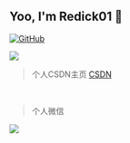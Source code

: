 
## Yoo, I'm Redick01 👋

[![GitHub](https://img.shields.io/badge/dynamic/json?logo=github&label=GitHub&labelColor=495867&color=495867&query=%24.data.totalSubs&url=https%3A%2F%2Fapi.spencerwoo.com%2Fsubstats%2F%3Fsource%3Dgithub%26queryKey%3Dhayschan&style=flat-square)](https://github.com/hayschan)



![](https://github-readme-stats.vercel.app/api?username=Redick01)


> 个人CSDN主页 [CSDN](https://blog.csdn.net/qq_31279701?spm=1019.2139.3001.5343)

&nbsp; &nbsp; 
&nbsp; &nbsp; 

> 个人微信

![](https://redick01.github.io/redick.github.io/_media/my-qrcode.png)
